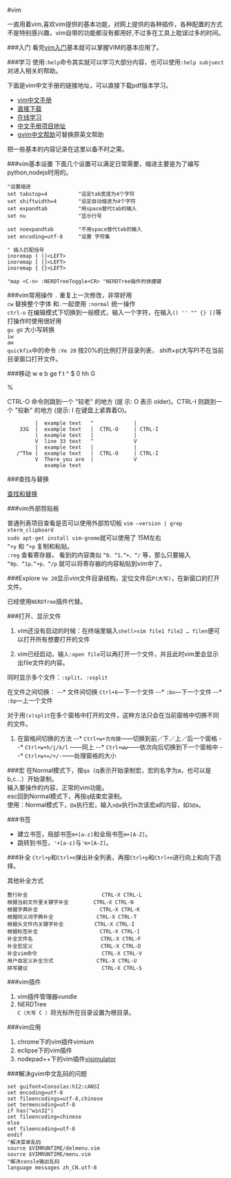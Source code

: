 ﻿#vim

一直用着vim,喜欢vim提供的基本功能，对网上提供的各种插件，各种配置的方式不是特别感兴趣，vim自带的功能都没有都用好,不过多在工具上耽误过多的时间。

###入门
看完[vim入门](vimtutor.md)基本就可以掌握VIM的基本应用了。

###学习
使用`:help`命令其实就可以学习大部分内容，也可以使用`:help subjuect`对进入相关的帮助。

下面是vim中文手册的链接地址，可以直接下载pdf版本学习。

- [vim中文手册](http://vimcdoc.sourceforge.net/)  
- [直接下载](http://sourceforge.net/project/showfiles.php?group_id=56777)  
- [在线学习](http://vimcdoc.sourceforge.net/doc/)
- [中文手册项目地址](http://sourceforge.net/projects/vimcdoc/)  
- [gvim中文帮助](http://sourceforge.net/projects/vimcdoc/files/win32-install/)可替换原英文帮助  


把一些基本的内容记录在这里以备不时之需。

###vim基本设置
下面几个设置可以满足日常需要，缩进主要是为了编写python,nodejs时用的。
```vim
"设置缩进 
set tabstop=4          "设定tab宽度为4个字符
set shiftwidth=4       "设定自动缩进为4个字符
set expandtab          "用space替代tab的输入
set nu                 "显示行号
 
set noexpandtab        "不用space替代tab的输入
set encoding=utf-8     "设置 字符集
 
" 插入匹配括号
inoremap ( ()<LEFT>
inoremap [ []<LEFT>
inoremap { {}<LEFT>

"map <C-n> :NERDTreeToggle<CR> "NERDTree插件的快捷键
```
###vim常用操作
`.` 重复上一次修改，非常好用  
`cw` 替换整个字体 和`.`一起使用
`:normal` 统一操作  
`ctrl-o` 在编辑模式下切换到一般模式，输入一个字符，在输入`() '' "" {} []`等打操作时使用很好用  
`gu gU` 大小写转换  
`iw`  
`aw`  
`quickfix`中的命令
`:Ve 20` 按20%的比例打开目录列表， shift+p(大写P)不在当前目录窗口打开文件。  

###移动
w e b ge f t ^ $ 0 hh G 


%

CTRL-O 命令则跳到一个 "较老" 的地方 (提
示:  O 表示 older)。CTRL-I 则跳到一个 "较新" 的地方 (提示: I 在键盘上紧靠着O)。



             |  example text   ^             |
        33G  |  example text   |  CTRL-O     | CTRL-I
             |  example text   |             |
             V  line 33 text   ^             V
             |  example text   |             |
       /^The |  example text   |  CTRL-O     | CTRL-I
             V  There you are  |             V
                example text


###查找与替换

[查找和替换](vim查找和替换.md)

###vim外部剪贴板

普通列表项目查看是否可以使用外部剪切板 `vim –version | grep xterm_clipboard`  
`sudo apt-get install vim-gnome`就可以使用了 15M左右  
`”+y` 和 `”+p` 复制和粘贴。  
`:reg` 查看寄存器， 看到的内容类似 `“0、“1、”+、“/` 等，那么只要输入 `“0p、“1p、”+p、“/p` 就可以将寄存器的内容粘贴到vim中了。  

###Explore
`Ve 20`显示vim文件目录结构，定位文件后`P(大写)`，在新窗口的打开文件。

已经使用`NERDTree`插件代替。

###打开、显示文件
1. vim还没有启动的时候：在终端里输入`shell>vim file1 file2 … filen`便可以打开所有想要打开的文件

1. vim已经启动，输`入:open file`可以再打开一个文件，并且此时vim里会显示出file文件的内容。

同时显示多个文件：`:split`、`:vsplit`

在文件之间切换： 
--* 文件间切换 `Ctrl+6`—下一个文件 
--* `:bn`—下一个文件 
--* `:bp`—上一个文件 


对于用`(v)split`在多个窗格中打开的文件，这种方法只会在当前窗格中切换不同的文件。

1. 在窗格间切换的方法 
--* `Ctrl+w+方向键`——切换到前／下／上／后一个窗格 
--* `Ctrl+w+h/j/k/l` ——同上 
--* `Ctrl+ww`——依次向后切换到下一个窗格中 
--* `Ctrl+w+=/+/-`——处理窗格的大小 

###宏
在Normal模式下，按`qa`（q表示开始录制宏，宏的名字为a，也可以是b,c…）开始录制。  
输入要操作的内容，正常的vim功能。  
esc回到Normal模式下，再按`q`结束宏录制。  
使用：Normal模式下，`@a`执行宏，输入`n@a`执行n次该宏a的内容，如`5@a`。  

###书签
* 建立书签，局部书签`m+[a-z]`和全局书签`m+[A-Z]`。
* 跳转到书签，`'+[a-z]`与`'m+[A-Z]`。

###补全
`Ctrl+p`和`Ctrl+n`弹出补全列表，再按`Ctrl+p`和`Ctrl+n`进行向上和向下选择。

其他补全方式  

```
整行补全                        CTRL-X CTRL-L
根据当前文件里关键字补全        CTRL-X CTRL-N
根据字典补全                    CTRL-X CTRL-K
根据同义词字典补全              CTRL-X CTRL-T
根据头文件内关键字补全          CTRL-X CTRL-I
根据标签补全                    CTRL-X CTRL-]
补全文件名                      CTRL-X CTRL-F
补全宏定义                      CTRL-X CTRL-D
补全vim命令                     CTRL-X CTRL-V
用户自定义补全方式              CTRL-X CTRL-U
拼写建议                        CTRL-X CTRL-S 
```

###vim插件
1. vim插件管理器vundle
1. NERDTree  
`C（大写 C ）`将光标所在目录设置为根目录。

###vim应用
1. chrome下的vim插件vimium
1. eclipse下的vim插件  
1. nodepad++下的vim插件[visimulator](visimulator.zip)  


###解决gvim中文乱码的问题
```
set guifont=Consolas:h12:cANSI
set encoding=utf-8
set fileencodings=utf-8,chinese
set termencoding=utf-8
if has("win32")
set fileencoding=chinese
else
set fileencoding=utf-8
endif
"解决菜单乱码
source $VIMRUNTIME/delmenu.vim
source $VIMRUNTIME/menu.vim
"解决consle输出乱码
language messages zh_CN.utf-8
```

